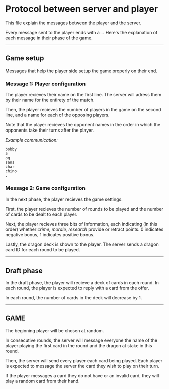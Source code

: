# Protocol between server and player

This file explain the messages between the player and the server.

Every message sent to the player ends with a `.`. Here's the explanation of each message in their phase of the game.

---

## Game setup

Messages that help the player side setup the game properly on their end.

### Message 1: Player configuration

The player recieves their name on the first line. The server will adress them by their name for the entirety of the match.

Then, the player recieves the number of players in the game on the second line, and a name for each of the opposing players.

Note that the player recieves the opponent names in the order in which the opponents take their turns after the player.

*Example communication:*
```
bobby
5
og
sans
zhar
chino
.
```

### Message 2: Game configuration

In the next phase, the player recieves the game settings.

First, the player recieves the number of rounds to be played and the number of cards to be dealt to each player.

Next, the player recieves three bits of information, each indicating (in this order) whether *crime, morale, research* provide or retract points. 0 indicates negative bonus, 1 indicates positive bonus.

Lastly, the dragon deck is shown to the player. The server sends a dragon card ID for each round to be played.

---

## Draft phase

In the draft phase, the player will recieve a deck of cards in each round. In each round, the player is expected to reply with a card from the offer.

In each round, the number of cards in the deck will decrease by 1.

---

## GAME

The beginning player will be chosen at random.

In consecutive rounds, the server will message everyone the name of the player playing the first card in the round and the dragon at stake in this round.

Then, the server will send every player each card being played. Each player is expected to message the server the card they wish to play on their turn.

If the player messages a card they do not have or an invalid card, they will play a random card from their hand.